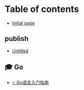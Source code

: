 # Table of contents

* [Initial page](README.md)

## publish

* [Untitled](publish/untitled.md)

## 🎓 Go

* [⭐ Go语言入门指南](go/go-yu-yan-ru-men-zhi-nan.md)
